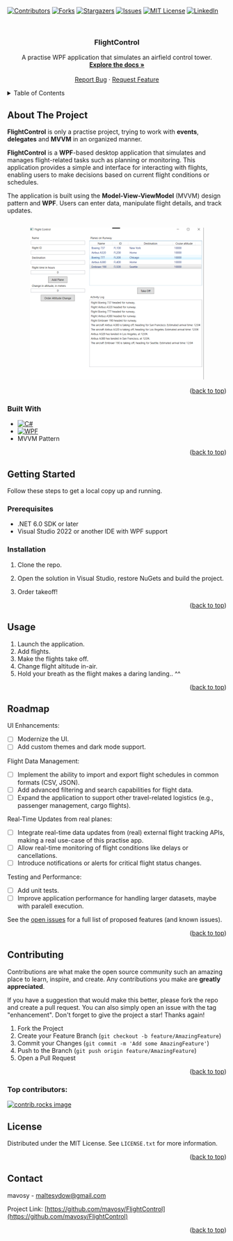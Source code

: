
<a id="readme-top"></a>

<!-- PROJECT SHIELDS -->
[![Contributors][contributors-shield]][contributors-url]
[![Forks][forks-shield]][forks-url]
[![Stargazers][stars-shield]][stars-url]
[![Issues][issues-shield]][issues-url]
[![MIT License][license-shield]][license-url]
[![LinkedIn][linkedin-shield]][linkedin-url]

<!-- PROJECT LOGO -->
<br />
<div align="center">
<!--  <a href="https://github.com/mavosy/FlightControl">
    <img src="images/logo.png" alt="Logo" width="80" height="80">
  </a> -->

<h3 align="center">FlightControl</h3>

  <p align="center">
    A practise WPF application that simulates an airfield control tower.
    <br />
    <a href="https://github.com/mavosy/FlightControl"><strong>Explore the docs »</strong></a>
    <br />
    <br />
    <a href="https://github.com/mavosy/FlightControl/issues/new?labels=bug&template=bug-report---.md">Report Bug</a>
    ·
    <a href="https://github.com/mavosy/FlightControl/issues/new?labels=enhancement&template=feature-request---.md">Request Feature</a>
  </p>
</div>



<!-- TABLE OF CONTENTS -->
<details>
  <summary>Table of Contents</summary>
  <ol>
    <li>
      <a href="#about-the-project">About The Project</a>
      <ul>
        <li><a href="#built-with">Built With</a></li>
      </ul>
    </li>
    <li>
      <a href="#getting-started">Getting Started</a>
      <ul>
        <li><a href="#prerequisites">Prerequisites</a></li>
        <li><a href="#installation">Installation</a></li>
      </ul>
    </li>
    <li><a href="#usage">Usage</a></li>
    <li><a href="#roadmap">Roadmap</a></li>
    <li><a href="#license">License</a></li>
    <li><a href="#contact">Contact</a></li>
  </ol>
</details>



<!-- ABOUT THE PROJECT -->
## About The Project

**FlightControl** is only a practise project, trying to work with **events**, **delegates** and **MVVM** in an organized manner.

**FlightControl** is a **WPF**-based desktop application that simulates and manages flight-related tasks such as planning or monitoring. This application provides a simple and  interface for interacting with flights, enabling users to make  decisions based on current flight conditions or schedules.

The application is built using the **Model-View-ViewModel** (MVVM) design pattern and **WPF**. Users can enter data, manipulate flight details, and track updates.

<br/>

<div align="center">
  <img src="Images/FlightControl_screenshot.png" alt="Product Screenshot" width="400" />
</div>

<p align="right">(<a href="#readme-top">back to top</a>)</p>



### Built With

* [![C#][csharp-shield]][csharp-url]
* [![WPF][wpf-shield]][wpf-url]
* MVVM Pattern

<p align="right">(<a href="#readme-top">back to top</a>)</p>



<!-- GETTING STARTED -->
## Getting Started

Follow these steps to get a local copy up and running.

### Prerequisites

- .NET 6.0 SDK or later
- Visual Studio 2022 or another IDE with WPF support

### Installation

1. Clone the repo.

2. Open the solution in Visual Studio, restore NuGets and build the project.

3. Order takeoff!

<p align="right">(<a href="#readme-top">back to top</a>)</p>

<!-- USAGE EXAMPLES -->
## Usage

1. Launch the application.
2. Add flights.
3. Make the flights take off.
4. Change flight altitude in-air.
5. Hold your breath as the flight makes a daring landing.. ^^

<p align="right">(<a href="#readme-top">back to top</a>)</p>



<!-- ROADMAP -->
## Roadmap

UI Enhancements:
- [ ] Modernize the UI.
- [ ] Add custom themes and dark mode support.

Flight Data Management:
- [ ] Implement the ability to import and export flight schedules in common formats (CSV, JSON).
- [ ] Add advanced filtering and search capabilities for flight data.
- [ ] Expand the application to support other travel-related logistics (e.g., passenger management, cargo flights).

Real-Time Updates from real planes:
- [ ] Integrate real-time data updates from (real) external flight tracking APIs, making a real use-case of this practise app.
- [ ] Allow real-time monitoring of flight conditions like delays or cancellations.
- [ ]  Introduce notifications or alerts for critical flight status changes.

Testing and Performance:
- [ ] Add unit tests.
- [ ] Improve application performance for handling larger datasets, maybe with paralell execution.

See the [open issues](https://github.com/mavosy/FlightControl/issues) for a full list of proposed features (and known issues).

<p align="right">(<a href="#readme-top">back to top</a>)</p>



<!-- CONTRIBUTING -->
## Contributing

Contributions are what make the open source community such an amazing place to learn, inspire, and create. Any contributions you make are **greatly appreciated**.

If you have a suggestion that would make this better, please fork the repo and create a pull request. You can also simply open an issue with the tag "enhancement".
Don't forget to give the project a star! Thanks again!

1. Fork the Project
2. Create your Feature Branch (`git checkout -b feature/AmazingFeature`)
3. Commit your Changes (`git commit -m 'Add some AmazingFeature'`)
4. Push to the Branch (`git push origin feature/AmazingFeature`)
5. Open a Pull Request

<p align="right">(<a href="#readme-top">back to top</a>)</p>

### Top contributors:

<a href="https://github.com/mavosy/FlightControl/graphs/contributors">
  <img src="https://contrib.rocks/image?repo=mavosy/FlightControl" alt="contrib.rocks image" />
</a>



<!-- LICENSE -->
## License

Distributed under the MIT License. See `LICENSE.txt` for more information.

<p align="right">(<a href="#readme-top">back to top</a>)</p>



<!-- CONTACT -->
## Contact

mavosy - maltesydow@gmail.com

Project Link: [https://github.com/mavosy/FlightControl](https://github.com/mavosy/FlightControl)

<p align="right">(<a href="#readme-top">back to top</a>)</p>


<!-- MARKDOWN LINKS & IMAGES -->
<!-- https://www.markdownguide.org/basic-syntax/#reference-style-links -->
[contributors-shield]: https://img.shields.io/github/contributors/mavosy/FlightControl.svg?style=for-the-badge
[contributors-url]: https://github.com/mavosy/FlightControl/graphs/contributors
[forks-shield]: https://img.shields.io/github/forks/mavosy/FlightControl.svg?style=for-the-badge
[forks-url]: https://github.com/mavosy/FlightControl/network/members
[stars-shield]: https://img.shields.io/github/stars/mavosy/FlightControl.svg?style=for-the-badge
[stars-url]: https://github.com/mavosy/FlightControl/stargazers
[issues-shield]: https://img.shields.io/github/issues/mavosy/FlightControl.svg?style=for-the-badge
[issues-url]: https://github.com/mavosy/FlightControl/issues
[license-shield]: https://img.shields.io/github/license/mavosy/FlightControl.svg?style=for-the-badge
[license-url]: https://github.com/mavosy/FlightControl/blob/master/LICENSE.txt
[linkedin-shield]: https://img.shields.io/badge/-LinkedIn-black.svg?style=for-the-badge&logo=linkedin&colorB=555
[linkedin-url]: https://linkedin.com/in/malte-von-sydow
[csharp-shield]: https://custom-icon-badges.demolab.com/badge/C%23-%23239120.svg?logo=cshrp&logoColor=white
[csharp-url]: https://learn.microsoft.com/en-us/dotnet/csharp/
[wpf-shield]: https://img.shields.io/badge/WPF-512BD4?style=for-the-badge&logo=windows&logoColor=white
[wpf-url]: https://learn.microsoft.com/en-us/dotnet/desktop/wpf/
